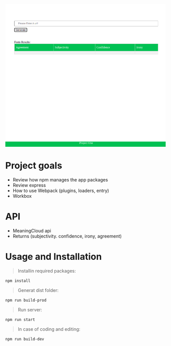 
![screenshot](Screen.png)

# Project goals
- Review how npm manages the app packages
- Review express
- How to use Webpack (plugins, loaders, entry)
- Workbox

# API
- MeaningCloud api
- Returns (subjectivity. confidence, irony, agreement)

# Usage and Installation
>Installin required packages: 
```
npm install
```
>Generat dist folder:
```
npm run build-prod
```
>Run server:
```
npm run start
```
> In case of coding and editing:
```
npm run build-dev
```
